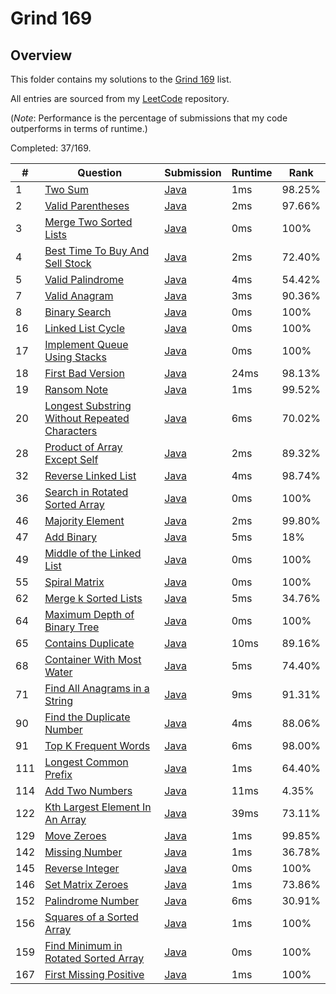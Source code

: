 # Grind 169

## Overview
This folder contains my solutions to the [Grind 169](https://www.techinterviewhandbook.org/grind75/?weeks=28&hours=6) list.

All entries are sourced from my [LeetCode](https://github.com/shumarb/leetcode) repository.

(*Note*: Performance is the percentage of submissions that my code outperforms in terms of runtime.)

Completed: 37/169.

| #    | Question                                                                                                                                        | Submission                                                                                                         | Runtime | Rank   |
|------|-------------------------------------------------------------------------------------------------------------------------------------------------|--------------------------------------------------------------------------------------------------------------------|---------|--------|
| 1    | [Two Sum](https://leetcode.com/problems/two-sum/description/)                                                                                   | [Java](https://github.com/shumarb/leetcode/blob/main/easy/java/TwoSum.java)                                        | 1ms     | 98.25% |
| 2    | [Valid Parentheses](https://leetcode.com/problems/valid-parentheses/description/)                                                               | [Java](https://github.com/shumarb/leetcode/blob/main/easy/java/ValidParentheses.java)                              | 2ms     | 97.66% |
| 3    | [Merge Two Sorted Lists](https://leetcode.com/problems/merge-two-sorted-lists/description/)                                                     | [Java](https://github.com/shumarb/leetcode/blob/main/easy/java/MergeTwoSortedLists.java)                           | 0ms     | 100%   |
| 4    | [Best Time To Buy And Sell Stock](https://leetcode.com/problems/best-time-to-buy-and-sell-stock/description/)                                   | [Java](https://github.com/shumarb/leetcode/blob/main/easy/java/BestTimeToBuyAndSellStock.java)                     | 2ms     | 72.40% |
| 5    | [Valid Palindrome](https://leetcode.com/problems/valid-palindrome/description/)                                                                 | [Java](https://github.com/shumarb/leetcode/blob/main/easy/java/ValidPalindrome.java)                               | 4ms     | 54.42% |
| 7    | [Valid Anagram](https://leetcode.com/problems/valid-anagram/description/)                                                                       | [Java](https://github.com/shumarb/leetcode/blob/main/easy/java/ValidAnagram.java)                                  | 3ms     | 90.36% |
| 8    | [Binary Search](https://leetcode.com/problems/binary-search/description/)                                                                       | [Java](https://github.com/shumarb/leetcode/blob/main/easy/java/BinarySearch.java)                                  | 0ms     | 100%   |
| 16   | [Linked List Cycle](https://leetcode.com/problems/linked-list-cycle/description/)                                                               | [Java](https://github.com/shumarb/leetcode/blob/main/easy/java/LinkedListCycle.java)                               | 0ms     | 100%   |
| 17   | [Implement Queue Using Stacks](https://leetcode.com/problems/implement-queue-using-stacks/description/)                                         | [Java](https://github.com/shumarb/leetcode/blob/main/easy/java/ImplementQueueUsingStacks.java)                     | 0ms     | 100%   |
| 18   | [First Bad Version](https://leetcode.com/problems/first-bad-version/description/)                                                               | [Java](https://github.com/shumarb/leetcode/blob/main/easy/java/FirstBadVersion.java)                               | 24ms    | 98.13% |
| 19   | [Ransom Note](https://leetcode.com/problems/ransom-note/description/)                                                                           | [Java](https://github.com/shumarb/leetcode/blob/main/easy/java/RansomNote.java)                                    | 1ms     | 99.52% |
| 20   | [Longest Substring Without Repeated Characters](https://leetcode.com/problems/longest-substring-without-repeating-characters/description/)      | [Java](https://github.com/shumarb/leetcode/blob/main/medium/java/LongestSubstringWithoutRepeatedCharacters.java)   | 6ms     | 70.02% |
| 28   | [Product of Array Except Self](https://leetcode.com/problems/product-of-array-except-self/description/)                                         | [Java](https://github.com/shumarb/leetcode/blob/main/medium/java/ProductOfArrayExceptSelf.java)                    | 2ms     | 89.32% |
| 32   | [Reverse Linked List](https://leetcode.com/problems/reverse-linked-list/description/)                                                           | [Java](https://github.com/shumarb/leetcode/blob/main/easy/java/ReverseLinkedList.java)                             | 4ms     | 98.74% |
| 36   | [Search in Rotated Sorted Array](https://leetcode.com/problems/search-in-rotated-sorted-array/description/)                                     | [Java](https://github.com/shumarb/leetcode/blob/main/medium/java/SearchInRotatedSortedArray.java)                  | 0ms     | 100%   |
| 46   | [Majority Element](https://leetcode.com/problems/majority-element/description/)                                                                 | [Java](https://github.com/shumarb/leetcode/blob/main/easy/java/MajorityElement.java)                               | 2ms     | 99.80% |
| 47   | [Add Binary](https://leetcode.com/problems/add-binary/description/)                                                                             | [Java](https://github.com/shumarb/leetcode/blob/main/easy/java/AddBinary.java)                                     | 5ms     | 18%    |
| 49   | [Middle of the Linked List](https://leetcode.com/problems/middle-of-the-linked-list/description/)                                               | [Java](https://github.com/shumarb/leetcode/blob/main/easy/java/MiddleOfTheLinkedList.java)                         | 0ms     | 100%   |
| 55   | [Spiral Matrix](https://leetcode.com/problems/spiral-matrix/description/)                                                                       | [Java](https://github.com/shumarb/leetcode/blob/main/medium/java/SpiralMatrix.java)                                | 0ms     | 100%   |
| 62   | [Merge k Sorted Lists](https://leetcode.com/problems/merge-k-sorted-lists/description/)                                                         | [Java](https://github.com/shumarb/leetcode/blob/main/hard/java/MergeKSortedLists.java)                             | 5ms     | 34.76% |
| 64   | [Maximum Depth of Binary Tree](https://leetcode.com/problems/maximum-depth-of-binary-tree/description/)                                         | [Java](https://github.com/shumarb/leetcode/blob/main/easy/java/MaximumDepthOfBinaryTree.java)                      | 0ms     | 100%   |
| 65   | [Contains Duplicate](https://leetcode.com/problems/contains-duplicate/description)                                                              | [Java](https://github.com/shumarb/leetcode/blob/main/easy/java/ContainsDuplicate.java)                             | 10ms    | 89.16% |
| 68   | [Container With Most Water](https://leetcode.com/problems/container-with-most-water/description/)                                               | [Java](https://github.com/shumarb/leetcode/blob/main/medium/java/ContainerWithMostWater.java)                      | 5ms     | 74.40% |
| 71   | [Find All Anagrams in a String](https://leetcode.com/problems/find-all-anagrams-in-a-string/description/)                                       | [Java](https://github.com/shumarb/leetcode/blob/main/medium/java/FindAllAnagramsInAString.java)                    | 9ms     | 91.31% |
| 90   | [Find the Duplicate Number](https://leetcode.com/problems/find-the-duplicate-number/description/)                                               | [Java](https://github.com/shumarb/leetcode/blob/main/medium/java/FindTheDuplicateNumber.java)                      | 4ms     | 88.06% |
| 91   | [Top K Frequent Words](https://leetcode.com/problems/top-k-frequent-words/description/)                                                         | [Java](https://github.com/shumarb/leetcode/blob/main/medium/java/TopKFrequentWords.java)                           | 6ms     | 98.00% | 
| 111  | [Longest Common Prefix](https://leetcode.com/problems/longest-common-prefix//description/)                                                      | [Java](https://github.com/shumarb/leetcode/blob/main/easy/java/LongestCommonPrefix.java)                           | 1ms     | 64.40% |
| 114  | [Add Two Numbers](https://leetcode.com/problems/add-two-numbers/description/)                                                                   | [Java](https://github.com/shumarb/leetcode/blob/main/medium/java/AddTwoNumbers.java)                               | 11ms    | 4.35%  |
| 122  | [Kth Largest Element In An Array](https://leetcode.com/problems/kth-largest-element-in-an-array/description/)                                   | [Java](https://github.com/shumarb/leetcode/blob/main/medium/java/KthLargestElementInAnArray.java)                  | 39ms    | 73.11% |
| 129  | [Move Zeroes](https://leetcode.com/problems/move-zeroes/description/)                                                                           | [Java](https://github.com/shumarb/leetcode/blob/main/easy/java/MoveZeroes.java)                                    | 1ms     | 99.85% |
| 142  | [Missing Number](https://leetcode.com/problems/missing-number/description/)                                                                     | [Java](https://github.com/shumarb/leetcode/blob/main/easy/java/MissingNumber.java)                                 | 1ms     | 36.78% |
| 145  | [Reverse Integer](https://leetcode.com/problems/reverse-integer/description/)                                                                   | [Java](https://github.com/shumarb/leetcode/blob/main/medium/java/ReverseInteger.java)                              | 0ms     | 100%   |
| 146  | [Set Matrix Zeroes](https://leetcode.com/problems/set-matrix-zeroes/description/)                                                               | [Java](https://github.com/shumarb/leetcode/blob/main/medium/java/SetMatrixZeroes.java)                             | 1ms     | 73.86% |
| 152  | [Palindrome Number](https://leetcode.com/problems/palindrome-number/description/)                                                               | [Java](https://github.com/shumarb/leetcode/blob/main/easy/java/PalindromeNumber.java)                              | 6ms     | 30.91% |
| 156  | [Squares of a Sorted Array](https://leetcode.com/problems/squares-of-a-sorted-array/description/)                                               | [Java](https://github.com/shumarb/leetcode/blob/main/easy/java/SquaresOfASortedArray.java)                         | 1ms     | 100%   |
| 159  | [Find Minimum in Rotated Sorted Array](https://leetcode.com/problems/find-minimum-in-rotated-sorted-array/description/)                         | [Java](https://github.com/shumarb/leetcode/blob/main/medium/java/FindMinimumInRotatedSortedArray.java)             | 0ms     | 100%   |
| 167  | [First Missing Positive](https://leetcode.com/problems/first-missing-positive/description/)                                                     | [Java](https://github.com/shumarb/leetcode/blob/main/hard/java/FirstMissingPositive.java)                          | 1ms     | 100%   |
